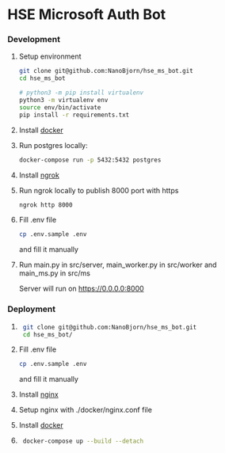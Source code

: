 # HSE Microsoft Auth Bot

### Development

1. Setup environment
    ```bash
    git clone git@github.com:NanoBjorn/hse_ms_bot.git
    cd hse_ms_bot
    
    # python3 -m pip install virtualenv
    python3 -m virtualenv env
    source env/bin/activate
    pip install -r requirements.txt
    ```
2. Install [docker](https://www.docker.com/get-started)
3. Run postgres locally:
    ```bash
    docker-compose run -p 5432:5432 postgres 
    ```
4. Install [ngrok](https://ngrok.com/download)    
4. Run ngrok locally to publish 8000 port with https
   ```bash
   ngrok http 8000
   ```
5. Fill .env file
    ```bash
    cp .env.sample .env
    ```
   and fill it manually
6. Run main.py in src/server, main_worker.py in src/worker and main_ms.py in src/ms 
   
   Server will run on https://0.0.0.0:8000

### Deployment
1. ```bash
    git clone git@github.com:NanoBjorn/hse_ms_bot.git
    cd hse_ms_bot/
    ```
2. Fill .env file
    ```bash
    cp .env.sample .env
    ```
   and fill it manually
   
3. Install [nginx](https://nginx.org/en/download.html)
4. Setup nginx with ./docker/nginx.conf file
5. Install [docker](https://www.docker.com/get-started)
6. ```bash
    docker-compose up --build --detach
    ```
